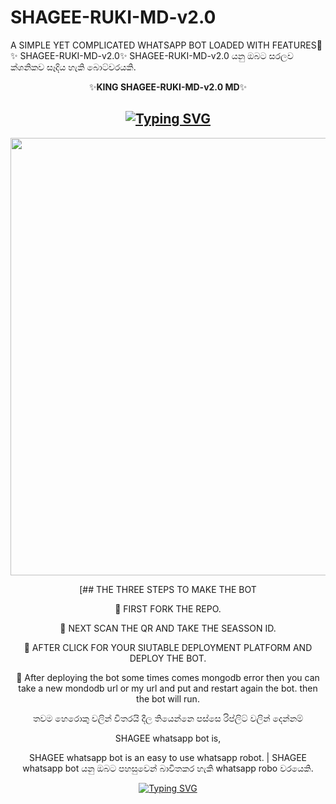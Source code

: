 # SHAGEE-RUKI-MD-v2.0
A SIMPLE YET COMPLICATED WHATSAPP BOT LOADED WITH FEATURES🚩
✨ SHAGEE-RUKI-MD-v2.0✨
 SHAGEE-RUKI-MD-v2.0 යනු ඔබට සරලව ක්ශනිකව සෑදිය හැකි බොට්වරයකි.

<div align="center">
  ✨<b>KING  SHAGEE-RUKI-MD-v2.0 MD</b>✨</b>

  
<div align="center">
</p>


## [![Typing SVG](https://readme-typing-svg.herokuapp.com?font=Rockstar-ExtraBold&color=F00&lines=HELLO+IM+KING+SHAGEE+WHATSAPP+BOT)](https://git.io/typing-svg)

   <p align="center">
<a href="https://github.com/vajirabot1">
    <img src="https://telegra.ph/file/9e8a7602dcb0a2f6d5e13.jpg"  width="700px">
</a>
	   
[## THE THREE STEPS TO MAKE THE BOT
	
📌 FIRST FORK THE REPO.

📌 NEXT SCAN THE QR AND TAKE THE SEASSON ID.

📌 AFTER CLICK FOR YOUR SIUTABLE DEPLOYMENT PLATFORM AND DEPLOY THE BOT.

📍 After deploying the bot some times comes mongodb error then you can take a new mondodb url or my url and put and restart again the bot. then the bot will run.



තවම හෙරොකු වලින් විතරයි දීල තියෙන්නෙ පස්සෙ රිප්ලිට් වලින් දෙන්නම්

SHAGEE whatsapp bot is,

   SHAGEE whatsapp bot is an easy to use whatsapp robot.   |  SHAGEE whatsapp bot යනු ඔබට පහසුවෙන් බාවිතකර හැකි whatsapp robo වරයෙකි.

  
<div align="center">    
   
 [![Typing SVG](https://readme-typing-svg.herokuapp.com?font=Rockstar-ExtraBold&color=F01&lines=ＣＬＩＣＫ+ＴＯ+ＳＣＡＮ+ＱＲ+ＣＯＤＥ+👇)](https://git.io/typing-svg)


